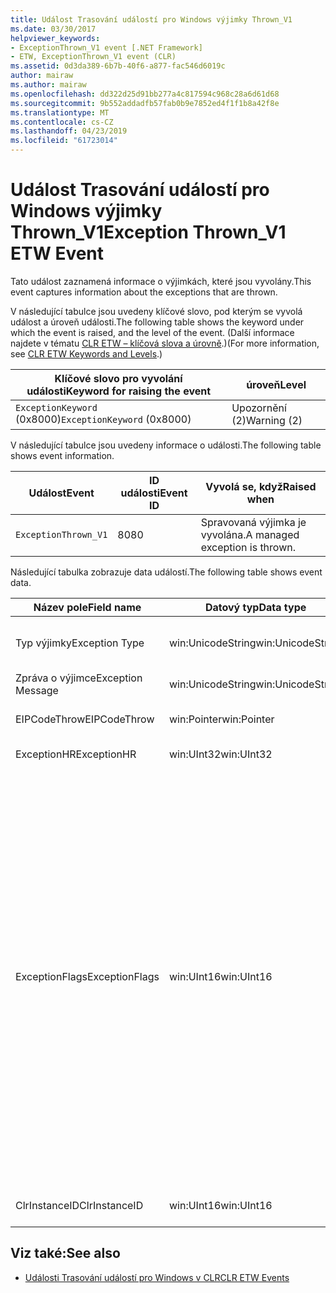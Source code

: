```yaml
---
title: Událost Trasování událostí pro Windows výjimky Thrown_V1
ms.date: 03/30/2017
helpviewer_keywords:
- ExceptionThrown_V1 event [.NET Framework]
- ETW, ExceptionThrown_V1 event (CLR)
ms.assetid: 0d3da389-6b7b-40f6-a877-fac546d6019c
author: mairaw
ms.author: mairaw
ms.openlocfilehash: dd322d25d91bb277a4c817594c968c28a6d61d68
ms.sourcegitcommit: 9b552addadfb57fab0b9e7852ed4f1f1b8a42f8e
ms.translationtype: MT
ms.contentlocale: cs-CZ
ms.lasthandoff: 04/23/2019
ms.locfileid: "61723014"
---
```

# <a name="exception-thrownv1-etw-event"></a><span data-ttu-id="5179b-102">Událost Trasování událostí pro Windows výjimky Thrown_V1</span><span class="sxs-lookup"><span data-stu-id="5179b-102">Exception Thrown_V1 ETW Event</span></span>
<span data-ttu-id="5179b-103">Tato událost zaznamená informace o výjimkách, které jsou vyvolány.</span><span class="sxs-lookup"><span data-stu-id="5179b-103">This event captures information about the exceptions that are thrown.</span></span>  
  
 <span data-ttu-id="5179b-104">V následující tabulce jsou uvedeny klíčové slovo, pod kterým se vyvolá událost a úroveň události.</span><span class="sxs-lookup"><span data-stu-id="5179b-104">The following table shows the keyword under which the event is raised, and the level of the event.</span></span> <span data-ttu-id="5179b-105">(Další informace najdete v tématu [CLR ETW – klíčová slova a úrovně](../../../docs/framework/performance/clr-etw-keywords-and-levels.md).)</span><span class="sxs-lookup"><span data-stu-id="5179b-105">(For more information, see [CLR ETW Keywords and Levels](../../../docs/framework/performance/clr-etw-keywords-and-levels.md).)</span></span>  
  
|<span data-ttu-id="5179b-106">Klíčové slovo pro vyvolání události</span><span class="sxs-lookup"><span data-stu-id="5179b-106">Keyword for raising the event</span></span>|<span data-ttu-id="5179b-107">úroveň</span><span class="sxs-lookup"><span data-stu-id="5179b-107">Level</span></span>|  
|-----------------------------------|-----------|  
|<span data-ttu-id="5179b-108">`ExceptionKeyword` (0x8000)</span><span class="sxs-lookup"><span data-stu-id="5179b-108">`ExceptionKeyword` (0x8000)</span></span>|<span data-ttu-id="5179b-109">Upozornění (2)</span><span class="sxs-lookup"><span data-stu-id="5179b-109">Warning (2)</span></span>|  
  
 <span data-ttu-id="5179b-110">V následující tabulce jsou uvedeny informace o události.</span><span class="sxs-lookup"><span data-stu-id="5179b-110">The following table shows event information.</span></span>  
  
|<span data-ttu-id="5179b-111">Událost</span><span class="sxs-lookup"><span data-stu-id="5179b-111">Event</span></span>|<span data-ttu-id="5179b-112">ID události</span><span class="sxs-lookup"><span data-stu-id="5179b-112">Event ID</span></span>|<span data-ttu-id="5179b-113">Vyvolá se, když</span><span class="sxs-lookup"><span data-stu-id="5179b-113">Raised when</span></span>|  
|-----------|--------------|-----------------|  
|`ExceptionThrown_V1`|<span data-ttu-id="5179b-114">80</span><span class="sxs-lookup"><span data-stu-id="5179b-114">80</span></span>|<span data-ttu-id="5179b-115">Spravovaná výjimka je vyvolána.</span><span class="sxs-lookup"><span data-stu-id="5179b-115">A managed exception is thrown.</span></span>|  
  
 <span data-ttu-id="5179b-116">Následující tabulka zobrazuje data událostí.</span><span class="sxs-lookup"><span data-stu-id="5179b-116">The following table shows event data.</span></span>  
  
|<span data-ttu-id="5179b-117">Název pole</span><span class="sxs-lookup"><span data-stu-id="5179b-117">Field name</span></span>|<span data-ttu-id="5179b-118">Datový typ</span><span class="sxs-lookup"><span data-stu-id="5179b-118">Data type</span></span>|<span data-ttu-id="5179b-119">Popis</span><span class="sxs-lookup"><span data-stu-id="5179b-119">Description</span></span>|  
|----------------|---------------|-----------------|  
|<span data-ttu-id="5179b-120">Typ výjimky</span><span class="sxs-lookup"><span data-stu-id="5179b-120">Exception Type</span></span>|<span data-ttu-id="5179b-121">win:UnicodeString</span><span class="sxs-lookup"><span data-stu-id="5179b-121">win:UnicodeString</span></span>|<span data-ttu-id="5179b-122">Typ výjimky; například `System.NullReferenceException`.</span><span class="sxs-lookup"><span data-stu-id="5179b-122">Type of the exception; for example, `System.NullReferenceException`.</span></span>|  
|<span data-ttu-id="5179b-123">Zpráva o výjimce</span><span class="sxs-lookup"><span data-stu-id="5179b-123">Exception Message</span></span>|<span data-ttu-id="5179b-124">win:UnicodeString</span><span class="sxs-lookup"><span data-stu-id="5179b-124">win:UnicodeString</span></span>|<span data-ttu-id="5179b-125">Zpráva o výjimce skutečný.</span><span class="sxs-lookup"><span data-stu-id="5179b-125">Actual exception message.</span></span>|  
|<span data-ttu-id="5179b-126">EIPCodeThrow</span><span class="sxs-lookup"><span data-stu-id="5179b-126">EIPCodeThrow</span></span>|<span data-ttu-id="5179b-127">win:Pointer</span><span class="sxs-lookup"><span data-stu-id="5179b-127">win:Pointer</span></span>|<span data-ttu-id="5179b-128">Ukazatele na instrukci kde došlo k výjimce.</span><span class="sxs-lookup"><span data-stu-id="5179b-128">Instruction pointer where exception occurred.</span></span>|  
|<span data-ttu-id="5179b-129">ExceptionHR</span><span class="sxs-lookup"><span data-stu-id="5179b-129">ExceptionHR</span></span>|<span data-ttu-id="5179b-130">win:UInt32</span><span class="sxs-lookup"><span data-stu-id="5179b-130">win:UInt32</span></span>|<span data-ttu-id="5179b-131">Výjimka [HRESULT](https://go.microsoft.com/fwlink/?LinkId=179679).</span><span class="sxs-lookup"><span data-stu-id="5179b-131">Exception [HRESULT](https://go.microsoft.com/fwlink/?LinkId=179679).</span></span>|  
|<span data-ttu-id="5179b-132">ExceptionFlags</span><span class="sxs-lookup"><span data-stu-id="5179b-132">ExceptionFlags</span></span>|<span data-ttu-id="5179b-133">win:UInt16</span><span class="sxs-lookup"><span data-stu-id="5179b-133">win:UInt16</span></span>|<span data-ttu-id="5179b-134">0x01: HasInnerException (viz [CLR ETW Events](../../../docs/framework/performance/clr-etw-events.md) dokumentace jazyka Visual Basic).</span><span class="sxs-lookup"><span data-stu-id="5179b-134">0x01: HasInnerException (see [CLR ETW Events](../../../docs/framework/performance/clr-etw-events.md) in the Visual Basic documentation).</span></span><br /><br /> <span data-ttu-id="5179b-135">0x02: IsNestedException.</span><span class="sxs-lookup"><span data-stu-id="5179b-135">0x02: IsNestedException.</span></span><br /><br /> <span data-ttu-id="5179b-136">0x04: IsRethrownException.</span><span class="sxs-lookup"><span data-stu-id="5179b-136">0x04: IsRethrownException.</span></span><br /><br /> <span data-ttu-id="5179b-137">0x08: IsCorruptedStateException (vyplývá, že stav procesu je poškozen, naleznete v tématu [zpracování výjimek poškozený stav](https://go.microsoft.com/fwlink/?LinkId=179681) na webové stránce MSDN).</span><span class="sxs-lookup"><span data-stu-id="5179b-137">0x08: IsCorruptedStateException (indicates that the process state is corrupt; see [Handling Corrupted State Exceptions](https://go.microsoft.com/fwlink/?LinkId=179681) on MSDN).</span></span><br /><br /> <span data-ttu-id="5179b-138">0x10: IsCLSCompliant (výjimku, která je odvozena z <xref:System.Exception> je kompatibilní se Specifikací CLS; v opačném případě není kompatibilní se Specifikací CLS).</span><span class="sxs-lookup"><span data-stu-id="5179b-138">0x10: IsCLSCompliant (an exception that derives from <xref:System.Exception> is CLS-compliant; otherwise, it is not CLS-compliant).</span></span>|  
|<span data-ttu-id="5179b-139">ClrInstanceID</span><span class="sxs-lookup"><span data-stu-id="5179b-139">ClrInstanceID</span></span>|<span data-ttu-id="5179b-140">win:UInt16</span><span class="sxs-lookup"><span data-stu-id="5179b-140">win:UInt16</span></span>|<span data-ttu-id="5179b-141">Jedinečné ID instance CLR nebo CoreCLR.</span><span class="sxs-lookup"><span data-stu-id="5179b-141">Unique ID for the instance of CLR or CoreCLR.</span></span>|  
  
## <a name="see-also"></a><span data-ttu-id="5179b-142">Viz také:</span><span class="sxs-lookup"><span data-stu-id="5179b-142">See also</span></span>

- [<span data-ttu-id="5179b-143">Události Trasování událostí pro Windows v CLR</span><span class="sxs-lookup"><span data-stu-id="5179b-143">CLR ETW Events</span></span>](../../../docs/framework/performance/clr-etw-events.md)

